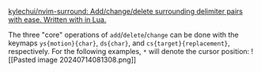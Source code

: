 [kylechui/nvim-surround: Add/change/delete surrounding delimiter pairs with ease. Written with in Lua.](https://github.com/kylechui/nvim-surround)

The three "core" operations of `add`/`delete`/`change` can be done with the keymaps `ys{motion}{char}`, `ds{char}`, and `cs{target}{replacement}`, respectively. For the following examples, `*` will denote the cursor position:
![[Pasted image 20240714081308.png]]